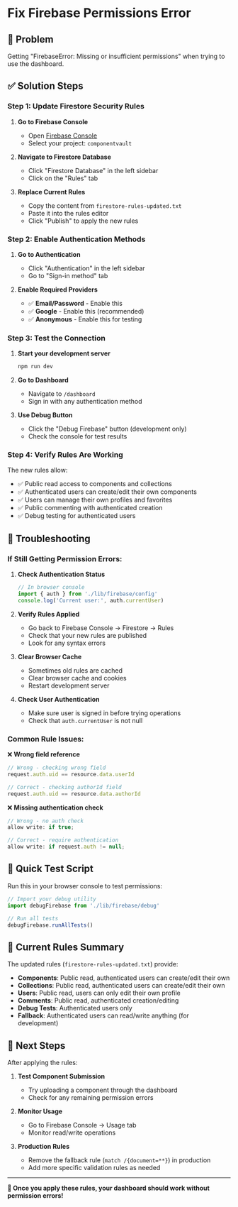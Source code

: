 # Fix Firebase Permissions Error

## 🚨 Problem
Getting "FirebaseError: Missing or insufficient permissions" when trying to use the dashboard.

## ✅ Solution Steps

### Step 1: Update Firestore Security Rules

1. **Go to Firebase Console**
   - Open [Firebase Console](https://console.firebase.google.com/)
   - Select your project: `componentvault`

2. **Navigate to Firestore Database**
   - Click "Firestore Database" in the left sidebar
   - Click on the "Rules" tab

3. **Replace Current Rules**
   - Copy the content from `firestore-rules-updated.txt`
   - Paste it into the rules editor
   - Click "Publish" to apply the new rules

### Step 2: Enable Authentication Methods

1. **Go to Authentication**
   - Click "Authentication" in the left sidebar
   - Go to "Sign-in method" tab

2. **Enable Required Providers**
   - ✅ **Email/Password** - Enable this
   - ✅ **Google** - Enable this (recommended)
   - ✅ **Anonymous** - Enable this for testing

### Step 3: Test the Connection

1. **Start your development server**
   ```bash
   npm run dev
   ```

2. **Go to Dashboard**
   - Navigate to `/dashboard`
   - Sign in with any authentication method

3. **Use Debug Button**
   - Click the "Debug Firebase" button (development only)
   - Check the console for test results

### Step 4: Verify Rules Are Working

The new rules allow:
- ✅ Public read access to components and collections
- ✅ Authenticated users can create/edit their own components
- ✅ Users can manage their own profiles and favorites
- ✅ Public commenting with authenticated creation
- ✅ Debug testing for authenticated users

## 🔧 Troubleshooting

### If Still Getting Permission Errors:

1. **Check Authentication Status**
   ```javascript
   // In browser console
   import { auth } from './lib/firebase/config'
   console.log('Current user:', auth.currentUser)
   ```

2. **Verify Rules Applied**
   - Go back to Firebase Console → Firestore → Rules
   - Check that your new rules are published
   - Look for any syntax errors

3. **Clear Browser Cache**
   - Sometimes old rules are cached
   - Clear browser cache and cookies
   - Restart development server

4. **Check User Authentication**
   - Make sure user is signed in before trying operations
   - Check that `auth.currentUser` is not null

### Common Rule Issues:

❌ **Wrong field reference**
```javascript
// Wrong - checking wrong field
request.auth.uid == resource.data.userId

// Correct - checking authorId field
request.auth.uid == resource.data.authorId
```

❌ **Missing authentication check**
```javascript
// Wrong - no auth check
allow write: if true;

// Correct - require authentication
allow write: if request.auth != null;
```

## 🎯 Quick Test Script

Run this in your browser console to test permissions:

```javascript
// Import your debug utility
import debugFirebase from './lib/firebase/debug'

// Run all tests
debugFirebase.runAllTests()
```

## 📝 Current Rules Summary

The updated rules (`firestore-rules-updated.txt`) provide:

- **Components**: Public read, authenticated users can create/edit their own
- **Collections**: Public read, authenticated users can create/edit their own  
- **Users**: Public read, users can only edit their own profile
- **Comments**: Public read, authenticated creation/editing
- **Debug Tests**: Authenticated users only
- **Fallback**: Authenticated users can read/write anything (for development)

## 🚀 Next Steps

After applying the rules:

1. **Test Component Submission**
   - Try uploading a component through the dashboard
   - Check for any remaining permission errors

2. **Monitor Usage**
   - Go to Firebase Console → Usage tab
   - Monitor read/write operations

3. **Production Rules**
   - Remove the fallback rule (`match /{document=**}`) in production
   - Add more specific validation rules as needed

---

**🎉 Once you apply these rules, your dashboard should work without permission errors!**